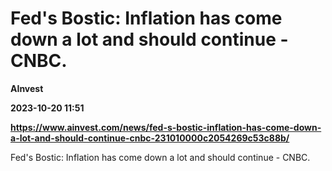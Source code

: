 # Fed's Bostic: Inflation has come down a lot and should continue - CNBC.
**AInvest**

**2023-10-20 11:51**

**https://www.ainvest.com/news/fed-s-bostic-inflation-has-come-down-a-lot-and-should-continue-cnbc-231010000c2054269c53c88b/**

Fed's Bostic: Inflation has come down a lot and should continue - CNBC.